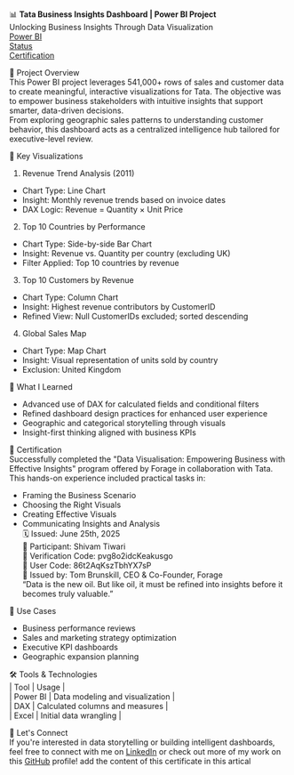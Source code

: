 📊 **Tata Business Insights Dashboard | Power BI Project**  
Unlocking Business Insights Through Data Visualization  
[Power BI](https://img.shields.io/badge/Built%20With-Power%20BI-yellow?style=flat-square)  
[Status](https://img.shields.io/badge/Status-Completed-brightgreen?style=flat-square)  
[Certification](https://drive.google.com/file/d/1rArWgvTwcW9UlAWIMBuj36gHthhVzPO_/view?usp=sharing)  


🚀 Project Overview  
This Power BI project leverages 541,000+ rows of sales and customer data to create meaningful, interactive visualizations for Tata. The objective was to empower business stakeholders with intuitive insights that support smarter, data-driven decisions.  
From exploring geographic sales patterns to understanding customer behavior, this dashboard acts as a centralized intelligence hub tailored for executive-level review.  

📌 Key Visualizations  
1. Revenue Trend Analysis (2011)  
- Chart Type: Line Chart  
- Insight: Monthly revenue trends based on invoice dates  
- DAX Logic: Revenue = Quantity × Unit Price  
2. Top 10 Countries by Performance  
- Chart Type: Side-by-side Bar Chart  
- Insight: Revenue vs. Quantity per country (excluding UK)  
- Filter Applied: Top 10 countries by revenue  
3. Top 10 Customers by Revenue  
- Chart Type: Column Chart  
- Insight: Highest revenue contributors by CustomerID  
- Refined View: Null CustomerIDs excluded; sorted descending  
4. Global Sales Map  
- Chart Type: Map Chart  
- Insight: Visual representation of units sold by country  
- Exclusion: United Kingdom  

🧠 What I Learned  
- Advanced use of DAX for calculated fields and conditional filters  
- Refined dashboard design practices for enhanced user experience  
- Geographic and categorical storytelling through visuals  
- Insight-first thinking aligned with business KPIs  

📜 Certification  
Successfully completed the "Data Visualisation: Empowering Business with Effective Insights" program offered by Forage in collaboration with Tata. This hands-on experience included practical tasks in:  
- Framing the Business Scenario  
- Choosing the Right Visuals  
- Creating Effective Visuals  
- Communicating Insights and Analysis  
🗓️ Issued: June 25th, 2025  
👤 Participant: Shivam Tiwari  
🔐 Verification Code: pvg8o2idcKeakusgo  
📄 User Code: 86t2AqKszTbhYX7sP  
📌 Issued by: Tom Brunskill, CEO & Co-Founder, Forage  
“Data is the new oil. But like oil, it must be refined into insights before it becomes truly valuable.”  

💼 Use Cases  
- Business performance reviews  
- Sales and marketing strategy optimization  
- Executive KPI dashboards  
- Geographic expansion planning  

🛠 Tools & Technologies  
| Tool | Usage |  
| Power BI | Data modeling and visualization |  
| DAX | Calculated columns and measures |  
| Excel | Initial data wrangling |   

📣 Let's Connect  
If you're interested in data storytelling or building intelligent dashboards, feel free to connect with me on [LinkedIn](https://www.linkedin.com/in/shivam-tiwari-4239a621b/) or check out more of my work on this [GitHub](https://github.com/shivamtiwari1/Tata-Business-Insights-Dashboard-Power-BI-Project.git) profile! add the content of this certificate in this artical  
